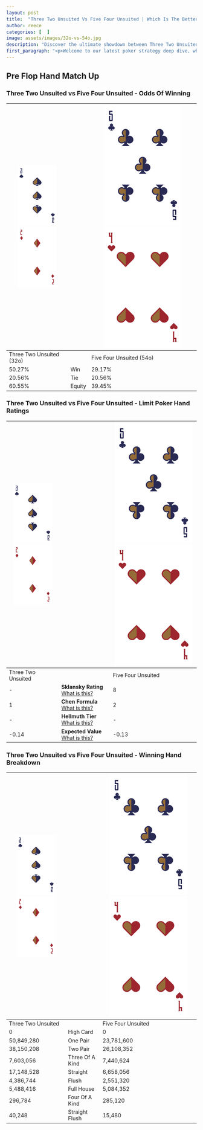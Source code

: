 ```yaml
---
layout: post
title:  "Three Two Unsuited Vs Five Four Unsuited | Which Is The Better Hand In Poker? A Complete Guide"
author: reece
categories: [  ]
image: assets/images/32o-vs-54o.jpg
description: "Discover the ultimate showdown between Three Two Unsuited and Five Four Unsuited in poker! Uncover the odds, strategies, and scenarios where one hand triumphs over the other. Get ready to up your poker game with this thrilling analysis."
first_paragraph: "<p>Welcome to our latest poker strategy deep dive, where we're pitting two distinct hands against each other in a high-stakes showdown: Three Two Unsuited vs Five Four Unsuited.</p><p>In the dynamic world of poker, every decision counts, and knowing which hand holds the upper hand is key to your success at the table.</p><p>In this article, we'll dissect these two hands, explore the scenarios where one dominates the other, and equip you with the knowledge to make strategic choices that can tip the odds in your favor.</p><p>Get ready to unravel the intriguing dynamics of these poker hands and elevate your game to new heights.</p>"
---
```




[comment]: # (sp0)

## Pre Flop Hand Match Up

<div class="table hand-ratings" markdown="1"> 



### Three Two Unsuited vs Five Four Unsuited - Odds Of Winning


    
| ![image info](assets/images/hand1/3.png) ![image info](assets/images/hand1/2o.png) |  | ![image info](assets/images/hand2/5.png) ![image info](assets/images/hand2/4o.png) |
| -------- | -------- | -------- |
| Three Two Unsuited (32o) |  | Five Four Unsuited (54o) |
| 50.27% | Win | 29.17% |
| 20.56% | Tie | 20.56% |
| 60.55% | Equity | 39.45% |




[comment]: # (sp1)



### Three Two Unsuited vs Five Four Unsuited - Limit Poker Hand Ratings


    
| ![image info](assets/images/hand1/3.png) ![image info](assets/images/hand1/2o.png) |  | ![image info](assets/images/hand2/5.png) ![image info](assets/images/hand2/4o.png) |
| -------- | -------- | -------- |
| Three Two Unsuited |  | Five Four Unsuited |
| - | **Sklansky Rating** [What is this?](/sklansky-rating-explained) | 8 |
| 1 | **Chen Formula** [What is this?](/chen-formula-explained) | 2 |
| - | **Hellmuth Tier** [What is this?](/Hellmuth-tier-explained) | - |
| -0.14 | **Expected Value** [What is this?](/expected-value-explained) | -0.13 |




[comment]: # (sp2)



### Three Two Unsuited vs Five Four Unsuited - Winning Hand Breakdown


    
| ![image info](assets/images/hand1/3.png) ![image info](assets/images/hand1/2o.png) |  | ![image info](assets/images/hand2/5.png) ![image info](assets/images/hand2/4o.png) |
| -------- | -------- | -------- |
| Three Two Unsuited |  | Five Four Unsuited |
| 0 | High Card | 0 |
| 50,849,280 | One Pair | 23,781,600 |
| 38,150,208 | Two Pair | 26,108,352 |
| 7,603,056 | Three Of A Kind | 7,440,624 |
| 17,148,528 | Straight | 6,658,056 |
| 4,386,744 | Flush | 2,551,320 |
| 5,488,416 | Full House | 5,084,352 |
| 296,784 | Four Of A Kind | 285,120 |
| 40,248 | Straight Flush | 15,480 |




[comment]: # (sp3)



</div>

[comment]: # (sp4)



[comment]: # (sp5)

